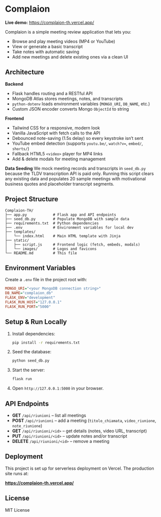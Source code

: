  # Complaion

 **Live demo:** https://complaion-th.vercel.app/

 Complaion is a simple meeting review application that lets you:
 - Browse and play meeting videos (MP4 or YouTube)
 - View or generate a basic transcript
 - Take notes with automatic saving
 - Add new meetings and delete existing ones via a clean UI

 ## Architecture

 **Backend**
 - Flask handles routing and a RESTful API
 - MongoDB Atlas stores meetings, notes, and transcripts
 - `python-dotenv` loads environment variables (`MONGO_URI`, `DB_NAME`, etc.)
 - Custom JSON encoder converts Mongo `ObjectId` to string

 **Frontend**
 - Tailwind CSS for a responsive, modern look
 - Vanilla JavaScript with fetch calls to the API
 - Debounced note-saving (1.5s delay) so every keystroke isn’t sent
 - YouTube embed detection (supports `youtu.be/`, `watch?v=`, `embed/`, `shorts/`)
 - Fallback HTML5 `<video>` player for MP4 links
 - Add & delete modals for meeting management

 **Data Seeding**
 We mock meeting records and transcripts in `seed_db.py` because the TLDV transcription API is paid only. Running this script clears any existing data and populates 20 sample meetings with motivational business quotes and placeholder transcript segments.

 ## Project Structure
 ```
 Complaion-TH/
 ├── app.py            # Flask app and API endpoints
 ├── seed_db.py        # Populate MongoDB with sample data
 ├── requirements.txt  # Python dependencies
 ├── .env              # Environment variables for local dev
 ├── templates/
 │   └── index.html    # Main HTML template with Jinja
 ├── static/
 │   ├── script.js     # Frontend logic (fetch, embeds, modals)
 │   └── images/       # Logos and favicons
 └── README.md         # This file
 ```

 ## Environment Variables
 Create a `.env` file in the project root with:
 ```ini
 MONGO_URI="<your MongoDB connection string>"
 DB_NAME="complaion_db"
 FLASK_ENV="development"
 FLASK_RUN_HOST="127.0.0.1"
 FLASK_RUN_PORT="5000"
 ```

 ## Setup & Run Locally
 1. Install dependencies:
    ```sh
    pip install -r requirements.txt
    ```
 2. Seed the database:
    ```sh
    python seed_db.py
    ```
 3. Start the server:
    ```sh
    flask run
    ```
 4. Open `http://127.0.0.1:5000` in your browser.

 ## API Endpoints
 - **GET** `/api/riunioni` – list all meetings
 - **POST** `/api/riunioni` – add a meeting (`titolo_chiamata`, `video_riunione`, `note_riunione`)
 - **GET** `/api/riunioni/<id>` – get details (notes, video URL, transcript)
 - **PUT** `/api/riunioni/<id>` – update notes and/or transcript
 - **DELETE** `/api/riunioni/<id>` – remove a meeting

 ## Deployment
 This project is set up for serverless deployment on Vercel. The production site runs at:
 
 **https://complaion-th.vercel.app/**

 ## License
 MIT License
